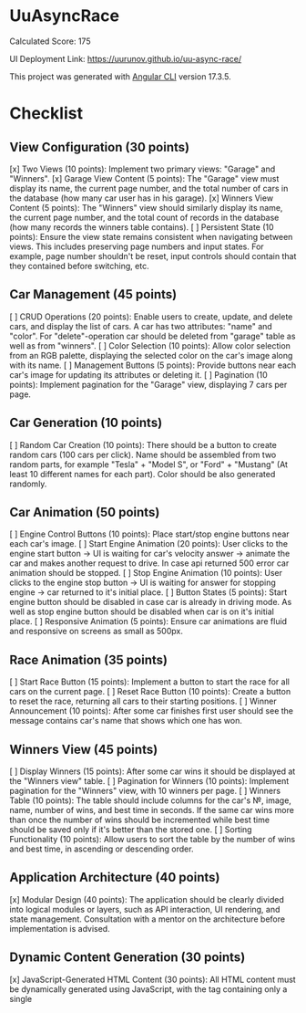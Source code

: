 # UuAsyncRace

Calculated Score: 175

UI Deployment Link: https://uurunov.github.io/uu-async-race/

This project was generated with [Angular CLI](https://github.com/angular/angular-cli) version 17.3.5.

# Checklist

## View Configuration (30 points)

[x] Two Views (10 points): Implement two primary views: "Garage" and "Winners".
[x] Garage View Content (5 points): The "Garage" view must display its name, the current page number, and the total number of cars in the database (how many car user has in his garage).
[x] Winners View Content (5 points): The "Winners" view should similarly display its name, the current page number, and the total count of records in the database (how many records the winners table contains).
[ ] Persistent State (10 points): Ensure the view state remains consistent when navigating between views. This includes preserving page numbers and input states. For example, page number shouldn't be reset, input controls should contain that they contained before switching, etc.

## Car Management (45 points)

[ ] CRUD Operations (20 points): Enable users to create, update, and delete cars, and display the list of cars. A car has two attributes: "name" and "color". For "delete"-operation car should be deleted from "garage" table as well as from "winners".
[ ] Color Selection (10 points): Allow color selection from an RGB palette, displaying the selected color on the car's image along with its name.
[ ] Management Buttons (5 points): Provide buttons near each car's image for updating its attributes or deleting it.
[ ] Pagination (10 points): Implement pagination for the "Garage" view, displaying 7 cars per page.

## Car Generation (10 points)

[ ] Random Car Creation (10 points): There should be a button to create random cars (100 cars per click). Name should be assembled from two random parts, for example "Tesla" + "Model S", or "Ford" + "Mustang" (At least 10 different names for each part). Color should be also generated randomly.

## Car Animation (50 points)

[ ] Engine Control Buttons (10 points): Place start/stop engine buttons near each car's image.
[ ] Start Engine Animation (20 points): User clicks to the engine start button -> UI is waiting for car's velocity answer -> animate the car and makes another request to drive. In case api returned 500 error car animation should be stopped.
[ ] Stop Engine Animation (10 points): User clicks to the engine stop button -> UI is waiting for answer for stopping engine -> car returned to it's initial place.
[ ] Button States (5 points): Start engine button should be disabled in case car is already in driving mode. As well as stop engine button should be disabled when car is on it's initial place.
[ ] Responsive Animation (5 points): Ensure car animations are fluid and responsive on screens as small as 500px.

## Race Animation (35 points)

[ ] Start Race Button (15 points): Implement a button to start the race for all cars on the current page.
[ ] Reset Race Button (10 points): Create a button to reset the race, returning all cars to their starting positions.
[ ] Winner Announcement (10 points): After some car finishes first user should see the message contains car's name that shows which one has won.

## Winners View (45 points)

[ ] Display Winners (15 points): After some car wins it should be displayed at the "Winners view" table.
[ ] Pagination for Winners (10 points): Implement pagination for the "Winners" view, with 10 winners per page.
[ ] Winners Table (10 points): The table should include columns for the car's №, image, name, number of wins, and best time in seconds. If the same car wins more than once the number of wins should be incremented while best time should be saved only if it's better than the stored one.
[ ] Sorting Functionality (10 points): Allow users to sort the table by the number of wins and best time, in ascending or descending order.

## Application Architecture (40 points)

[x] Modular Design (40 points): The application should be clearly divided into logical modules or layers, such as API interaction, UI rendering, and state management. Consultation with a mentor on the architecture before implementation is advised.

## Dynamic Content Generation (30 points)

[x] JavaScript-Generated HTML Content (30 points): All HTML content must be dynamically generated using JavaScript, with the <body> tag containing only a single <script> tag.

## Single Page Application (25 points)

[x] SPA Implementation (25 points): The application must be a Single Page Application (SPA) using either React v18+ or Angular v17+. All content must be generated using TypeScript with strict and noImplicitAny settings enabled in tsconfig.json, ensuring seamless user experience without page reloads during navigation.

## Bundling and Tooling (20 points)

[x] Use of Webpack or Similar (20 points): Implement Webpack or another bundling tool to compile the project into a minimal set of files, ideally one HTML file, one JS file, and one CSS file. Ensure that the configuration enforces TypeScript strict type checking.

## Code Quality and Standards (15 points)

[x] Eslint with Airbnb Style Guide (15 points): Code must adhere to the Airbnb ESLint configuration to maintain code quality, as outlined in the Airbnb style guide. Specific rules may be adjusted only with mentor approval, and there should be no ESLint errors or warnings.

## Code Organization and Efficiency (15 points)

[x] Function Modularization (10 points): Code should be organized into small, clearly named functions with specific purposes. Each function should not exceed 40 lines, reflecting strong typing and avoiding the use of magic numbers or strings.
[x] Code Duplication and Magic Numbers (5 points): Minimize code duplication and maintain readability by avoiding the use of magic numbers or strings throughout the codebase.

## Prettier and ESLint Configuration (10 points)

[x] Prettier Setup (5 points): Prettier is correctly set up with two scripts in package.json: format for auto-formatting and ci:format for checking issues.
[x] ESLint Configuration (5 points): ESLint is configured with the Airbnb style guide. A lint script in package.json runs ESLint checks. Configuration files should reflect strict TypeScript settings as per tsconfig.json.
